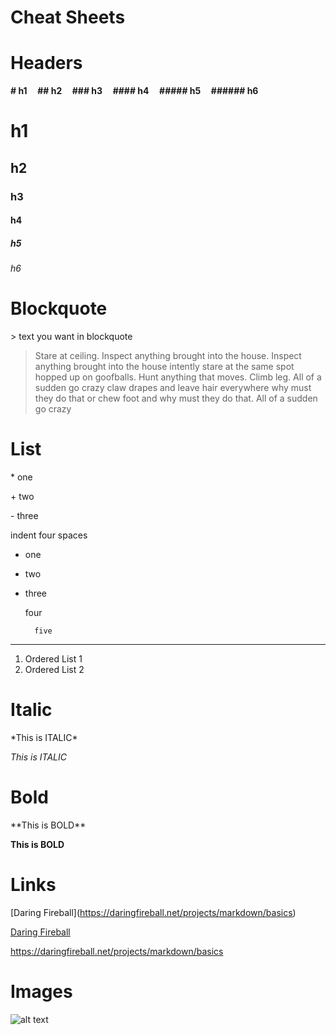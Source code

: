# Cheat Sheets

# Headers

**\# h1 &nbsp; &nbsp;  \#\# h2   &nbsp; &nbsp;  \#\#\# h3  &nbsp; &nbsp; \#\#\#\# h4  &nbsp; &nbsp;  \#\#\#\#\# h5  &nbsp; &nbsp;  \#\#\#\#\#\# h6**

# h1

## h2

### h3

#### h4

##### h5

###### h6


# Blockquote
\> text you want in blockquote
> Stare at ceiling. Inspect anything brought into the house. Inspect anything brought into the house intently stare at the same spot hopped up on goofballs. Hunt anything that moves. Climb leg. All of a sudden go crazy claw drapes and leave hair everywhere why must they do that or chew foot and why must they do that. All of a sudden go crazy

# List

\* one

\+ two

\- three

indent four spaces

* one
+ two
- three

    four

        five

----------------

1. Ordered List 1
2. Ordered List 2

# Italic
\*This is ITALIC\*

*This is ITALIC*

# Bold
\*\*This is BOLD\*\*

**This is BOLD**

# Links

\[Daring Fireball](https://daringfireball.net/projects/markdown/basics)

[Daring Fireball](https://daringfireball.net/projects/markdown/basics)

https://daringfireball.net/projects/markdown/basics

# Images

![alt text](/path/to/img.jpg "Th")
